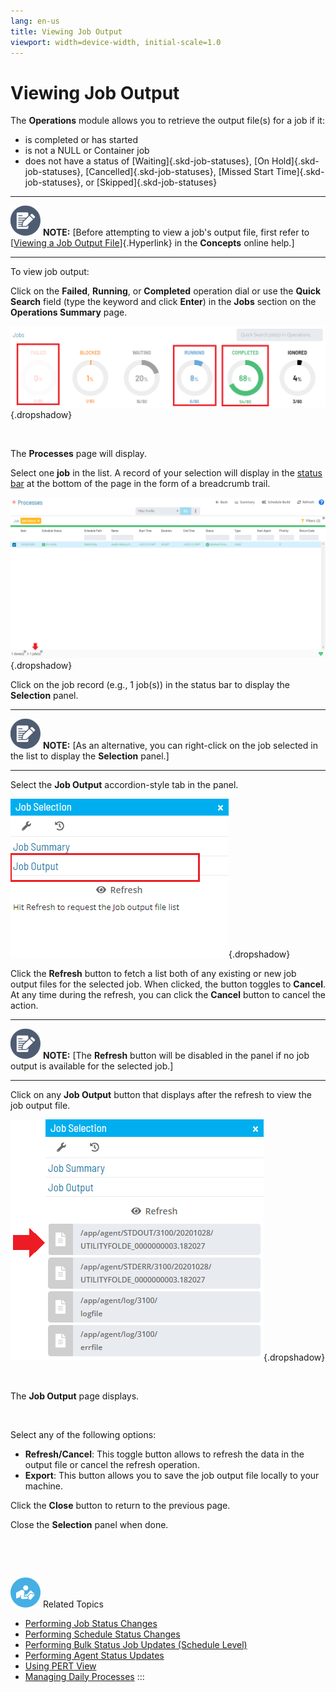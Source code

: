 ```yaml
---
lang: en-us
title: Viewing Job Output
viewport: width=device-width, initial-scale=1.0
---
```


#  Viewing Job Output

The **Operations** module allows you to retrieve the output file(s) for
a job if it:

-   is completed or has started
-   is not a NULL or Container job
-   does not have a status of [Waiting]{.skd-job-statuses}, [On     Hold]{.skd-job-statuses}, [Cancelled]{.skd-job-statuses}, [Missed
    Start Time]{.skd-job-statuses}, or [Skipped]{.skd-job-statuses} 
  -------------------------------------------------------------------------------------------------------------------------------- ----------------------------------------------------------------------------------------------------------------------------------------------------------------------------------------------------------------------------------------
  ![White pencil/paper icon on gray circular background](../../../Resources/Images/note-icon(48x48).png "Note icon")   **NOTE:** [Before attempting to view a job\'s output file, first refer to [[Viewing a Job Output File](../../Concepts/Viewing-a-Job-Output-File.md)]{.Hyperlink} in the **Concepts** online help.]
  -------------------------------------------------------------------------------------------------------------------------------- ----------------------------------------------------------------------------------------------------------------------------------------------------------------------------------------------------------------------------------------



To view job output:



Click on the **Failed**, **Running**, or **Completed** operation dial or
use the **Quick Search** field (type the keyword and click **Enter**) in
the **Jobs** section on the **Operations Summary** page.

![Jobs Operation Dials](../../../Resources/Images/SM/Job-Operation-Dials2.png "Jobs Operation Dials"){.dropshadow}

 

The **Processes** page will display.

Select one **job** in the list. A record of your selection will display
in the [status bar](SM-UI-Layout.md#Status) at the bottom of the
page in the form of a breadcrumb trail.

![Job Processes](../../../Resources/Images/SM/Job-Processes2.png "Job Processes"){.dropshadow}

Click on the job record (e.g., 1 job(s)) in the status bar to display
the **Selection** panel.

  -------------------------------------------------------------------------------------------------------------------------------- ------------------------------------------------------------------------------------------------------------------------------------
  ![White pencil/paper icon on gray circular background](../../../Resources/Images/note-icon(48x48).png "Note icon")   **NOTE:** [As an alternative, you can right-click on the job selected in the list to display the **Selection** panel.]
  -------------------------------------------------------------------------------------------------------------------------------- ------------------------------------------------------------------------------------------------------------------------------------

Select the **Job Output** accordion-style tab in the panel.

![Job Output Tab in Operations](../../../Resources/Images/SM/Job-Output-Tab.png "Job Output Tab in Operations"){.dropshadow}

Click the **Refresh** button to fetch a list both of any existing or new
job output files for the selected job. When clicked, the button toggles
to **Cancel**. At any time during the refresh, you can click the
**Cancel** button to cancel the action.

  -------------------------------------------------------------------------------------------------------------------------------- ----------------------------------------------------------------------------------------------------------------------------------
  ![White pencil/paper icon on gray circular background](../../../Resources/Images/note-icon(48x48).png "Note icon")   **NOTE:** [The **Refresh** button will be disabled in the panel if no job output is available for the selected job.]
  -------------------------------------------------------------------------------------------------------------------------------- ----------------------------------------------------------------------------------------------------------------------------------

Click on any **Job Output** button that displays after the refresh to
view the job output file.

![Job Output Button in Operations](../../../Resources/Images/SM/Job-Output-Button.png "Job Output Button in Operations"){.dropshadow}

 

The **Job Output** page displays.

 

Select any of the following options:

-   **Refresh/Cancel**: This toggle button allows to refresh the data in
    the output file or cancel the refresh operation.
-   **Export**: This button allows you to save the job output file
    locally to your machine.

Click the **Close** button to return to the previous page.

Close the **Selection** panel when done.

 

 

![White \"person reading\" icon on blue circular background](../../../Resources/Images/moreinfo-icon(48x48).png "More Info icon")
Related Topics

-   [Performing Job Status     Changes](Performing-Job-Status-Changes.md)
-   [Performing Schedule Status     Changes](Performing-Schedule-Status-Changes.md)
-   [Performing Bulk Status Job Updates (Schedule     Level)](Performing-Bulk-Job-Status-Updates-(Schedule-Level).md)
-   [Performing Agent Status     Updates](Performing-Agent-Status-Updates.md)
-   [Using PERT View](Using-PERT-View.md)
-   [Managing Daily Processes](Managing-Daily-Processes.md)
:::

 

